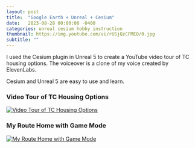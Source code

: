 ```yaml
---
layout: post
title:  "Google Earth + Unreal + Cesium"
date:   2023-08-28 00:00:00 -0400
categories: unreal cesium hobby instruction
thumbnail: https://img.youtube.com/vi/rUSjQzCFMEQ/0.jpg
subtitle: ""
---
```


I used the Cesium plugin in Unreal 5 to create a YouTube video tour of TC housing options. The voiceover is a clone of my voice created by ElevenLabs.

Cesium and Unreal 5 are easy to use and learn.

### Video Tour of TC Housing Options
[![Video Tour of TC Housing Options](https://img.youtube.com/vi/rUSjQzCFMEQ/0.jpg)](https://www.youtube.com/watch?v=rUSjQzCFMEQ)

### My Route Home with Game Mode
[![My Route Home with Game Mode](https://img.youtube.com/vi/GC2jL5zlh2o/0.jpg)](https://www.youtube.com/watch?v=GC2jL5zlh2o)

